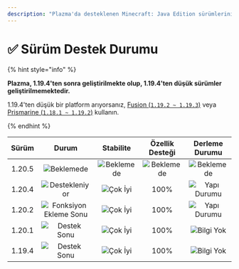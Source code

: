 ```yaml
---
description: "Plazma'da desteklenen Minecraft: Java Edition sürümlerini keşfedin."
---
```


# ✅ Sürüm Destek Durumu

{% hint style="info" %}

**Plazma, 1.19.4'ten sonra geliştirilmekte olup, 1.19.4'ten düşük sürümler geliştirilmemektedir.**

1.19.4'ten düşük bir platform arıyorsanız, [Fusion (`1.19.2 ~ 1.19.3`)](https://github.com/RuinedTechnologyUnify/Fusion) veya [Prismarine (`1.18.1 ~ 1.19.2`)](https://github.com/PrismarineTeam/Prismarine) kullanın.

{% endhint %}

[wtr]: https://img.shields.io/badge/Beklemede%20Yayınlandı-gray?style=for-the-badge

[atv]: https://img.shields.io/badge/Destekleniyor-success?style=for-the-badge

[mtn]: https://img.shields.io/badge/Fonksiyon%20Ekleme%20Sonu-blue?style=for-the-badge

[eol]: https://img.shields.io/badge/Destek%20Sonu-red?style=for-the-badge

[nul]: https://img.shields.io/badge/Bilgi%20Yok-gray?style=for-the-badge

[vgd]: https://img.shields.io/badge/Çok%20İyi-blue?style=for-the-badge

[100]: https://img.shields.io/badge/100%25-blue?style=for-the-badge

|  Sürüm |             Durum             |     Stabilite     |  Özellik Desteği  |    Derleme Durumu   |
| :----: | :---------------------------: | :---------------: | :---------------: | :-----------------: |
| 1.20.5 |       ![Beklemede][wtr]       | ![Beklemede][wtr] | ![Beklemede][wtr] |  ![Beklemede][wtr]  |
| 1.20.4 |     ![Destekleniyor][atv]     |  ![Çok İyi][vgd]  |        100%       | ![Yapı Durumu][204] |
| 1.20.2 | ![Fonksiyon Ekleme Sonu][mtn] |  ![Çok İyi][vgd]  |        100%       | ![Yapı Durumu][202] |
| 1.20.1 |      ![Destek Sonu][eol]      |  ![Çok İyi][vgd]  |        100%       |  ![Bilgi Yok][nul]  |
| 1.19.4 |      ![Destek Sonu][eol]      |  ![Çok İyi][vgd]  |        100%       |  ![Bilgi Yok][nul]  |

[204]: https://img.shields.io/github/actions/workflow/status/PlazmaMC/Plazma/release.yml?style=for-the-badge&label=%20&branch=ver/1.20.4

[202]: https://img.shields.io/github/actions/workflow/status/PlazmaMC/Plazma/release.yml?style=for-the-badge&label=%20&branch=ver/1.20.2

<!--

https://api.plazmamc.org/v1/badge/<bit>/<str>
- bit: RGB (Boolean, ...)
    - EX) 110 -> Yellow / 001 -> Blue / 000 -> Grey
    000 001 010 011 100 101 110 111

[wtr]: https://api.plazmamc.org/v1/badge/0/릴리스%20대기중

[dev]: https://api.plazmamc.org/v1/badge/1/개발중
[atv]: https://api.plazmamc.org/v1/badge/2/지원중
[mtn]: https://api.plazmamc.org/v1/badge/6/기능%20추가%20종료
[eol]: https://api.plazmamc.org/v1/badge/4/지원%20종료

[ukn]: https://api.plazmamc.org/v1/badge/0/정보%20없음
[vgd]: https://api.plazmamc.org/v1/badge/1/매우%20좋음

|  버전  |          상태          |        안정성        |       기능 지원       |       빌드 상태       |
| :----: | :-------------------: | :------------------: | :------------------: | :------------------: |
| 1.20.5 | ![릴리스 대기중][wtr]  | ![릴리스 대기중][wtr] | ![릴리스 대기중][wtr] | ![릴리스 대기중][wtr] |
| 1.20.4 |    ![지원중][atv]     |   ![매우 좋음][vgd]   |         100%         | [![빌드 상태](https://build.plazmamc.org/1.20.4/sh)](https://build.plazmamc.org/1.20.4/) |
| 1.20.2 | ![기능 추가 종료][mtn] |   ![매우 좋음][vgd]   |         100%        | [![빌드 상태](https://build.plazmamc.org/1.20.2/sh)](https://build.plazmamc.org/1.20.2/) |
| 1.20.1 |   ![지원 종료][eol]    |   ![매우 좋음][vgd]  |         100%         |   ![빌드 상태][ukn]   |
| 1.19.4 |   ![지원 종료][eol]    |   ![매우 좋음][vgd]  |         100%         |   ![빌드 상태][ukn]   |
-->
